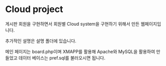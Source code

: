 # Cloud project

게시판 회원을 구현하면서 회원별 Cloud system을 구현하기 위해서 만든 웹페이지입니다.

추가적인 설명은 설명 폴더에 있습니다.

메인 페이지는 board.php이며 XMAPP를 활용해 Apache와 MySQL을 활용하여 만들었고 데이터 베이스는 pref.sql를 불러오시면 됩니다.

